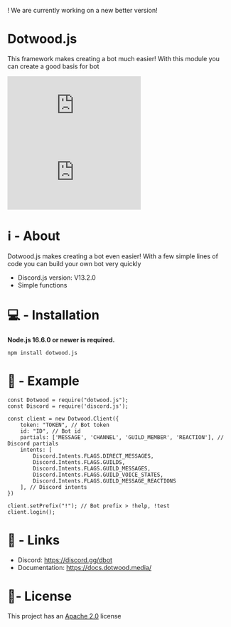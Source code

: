 ! We are currently working on a new better version!

# Dotwood.js
This framework makes creating a bot much easier! With this module you can create a good basis for bot

[![downloadsBadge](https://img.shields.io/npm/dt/dotwood.js?style=for-the-badge)](https://npmjs.com/dotwood.js)
[![versionBadge](https://img.shields.io/npm/v/dotwood.js?style=for-the-badge)](https://npmjs.com/dotwood.js)

# ℹ️ - About

Dotwood.js makes creating a bot even easier! With a few simple lines of code you can build your own bot very quickly
- Discord.js version: V13.2.0
- Simple functions

# 💻 - Installation
**Node.js 16.6.0 or newer is required.**

```
npm install dotwood.js
```

# 📖 - Example
```
const Dotwood = require("dotwood.js");
const Discord = require('discord.js');

const client = new Dotwood.Client({
    token: "TOKEN", // Bot token
    id: "ID", // Bot id
    partials: ['MESSAGE', 'CHANNEL', 'GUILD_MEMBER', 'REACTION'], // Discord partials
    intents: [
        Discord.Intents.FLAGS.DIRECT_MESSAGES,
        Discord.Intents.FLAGS.GUILDS,
        Discord.Intents.FLAGS.GUILD_MESSAGES,
        Discord.Intents.FLAGS.GUILD_VOICE_STATES,
        Discord.Intents.FLAGS.GUILD_MESSAGE_REACTIONS
    ], // Discord intents
})

client.setPrefix("!"); // Bot prefix > !help, !test
client.login();
```

# 🔗 - Links
- Discord: https://discord.gg/dbot
- Documentation: https://docs.dotwood.media/

# 📑- License
This project has an <a href="https://github.com/DotwoodMedia/dotwood.js/blob/main/LICENSE">Apache 2.0</a> license

